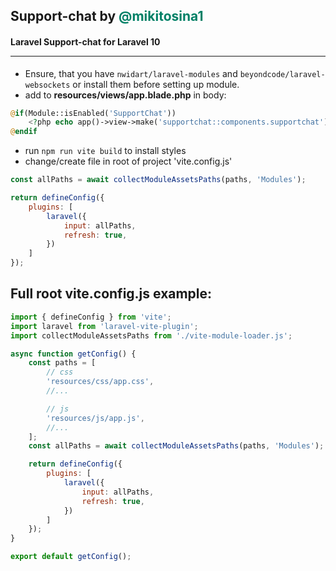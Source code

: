 ## Support-chat by <span style="color:#008066;">@mikitosina1</span>

#### Laravel Support-chat for Laravel 10<br><hr>

* Ensure, that you have `nwidart/laravel-modules` and `beyondcode/laravel-websockets` or install them before setting up
	module.
* add to **resources/views/app.blade.php**  in body:

```php
@if(Module::isEnabled('SupportChat'))
	<?php echo app()->view->make('supportchat::components.supportchat')->render(); ?>
@endif
```

* run `npm run vite build` to install styles
* change/create file in root of project 'vite.config.js'

```js
const allPaths = await collectModuleAssetsPaths(paths, 'Modules');

return defineConfig({
	plugins: [
		laravel({
			input: allPaths,
			refresh: true,
		})
	]
});
``` 

## Full root vite.config.js example:
```js
import { defineConfig } from 'vite';
import laravel from 'laravel-vite-plugin';
import collectModuleAssetsPaths from './vite-module-loader.js';

async function getConfig() {
	const paths = [
		// css
		'resources/css/app.css',
        //...

		// js
		'resources/js/app.js',
        //...
	];
	const allPaths = await collectModuleAssetsPaths(paths, 'Modules');

	return defineConfig({
		plugins: [
			laravel({
				input: allPaths,
				refresh: true,
			})
		]
	});
}

export default getConfig();

```
